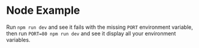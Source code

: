 # Node Example

Run `npm run dev` and see it fails with the missing `PORT` environment variable,
then run `PORT=80 npm run dev` and see it display all your environment variables.
